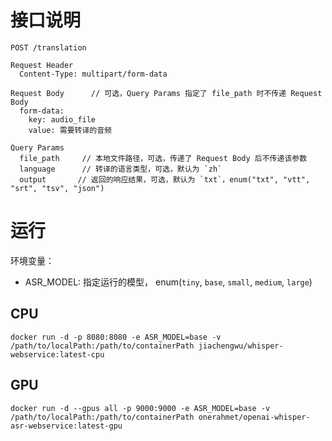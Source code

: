 # 接口说明
```shell
POST /translation

Request Header
  Content-Type: multipart/form-data

Request Body      // 可选，Query Params 指定了 file_path 时不传递 Request Body
  form-data:
    key: audio_file
    value: 需要转译的音频

Query Params
  file_path     // 本地文件路径，可选，传递了 Request Body 后不传递该参数
  language      // 转译的语言类型，可选，默认为 `zh`
  output       // 返回的响应结果，可选，默认为 `txt`，enum("txt", "vtt", "srt", "tsv", "json")
```

# 运行
环境变量：
- ASR_MODEL: 指定运行的模型， enum(`tiny`, `base`, `small`, `medium`, `large`)
## CPU
```shell
docker run -d -p 8080:8080 -e ASR_MODEL=base -v /path/to/localPath:/path/to/containerPath jiachengwu/whisper-webservice:latest-cpu
```
## GPU
```shell
docker run -d --gpus all -p 9000:9000 -e ASR_MODEL=base -v /path/to/localPath:/path/to/containerPath onerahmet/openai-whisper-asr-webservice:latest-gpu
```
